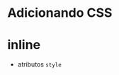 # Adicionando CSS

# inline

* atributos `style`

## <style>

* tag html que irá conter o css

## <link>

* arquivo css externo

## @import

* arquivo css externo